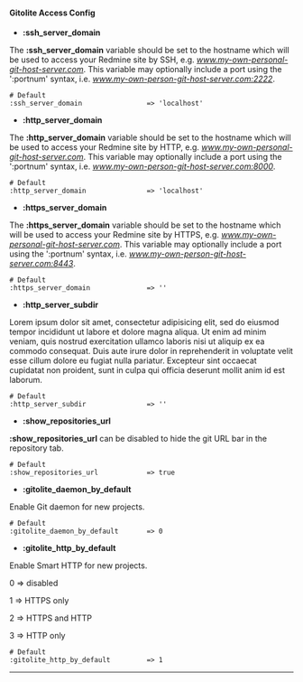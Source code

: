 #### Gitolite Access Config

* **:ssh_server_domain**

The **:ssh_server_domain** variable should be set to the hostname which will be used to access your Redmine site by SSH, e.g. *www.my-own-personal-git-host-server.com*. This variable may optionally include a port using the ':portnum' syntax, i.e. *www.my-own-person-git-host-server.com:2222*.

    # Default
    :ssh_server_domain                => 'localhost'

* **:http_server_domain**

The **:http_server_domain** variable should be set to the hostname which will be used to access your Redmine site by HTTP, e.g. *www.my-own-personal-git-host-server.com*. This variable may optionally include a port using the ':portnum' syntax, i.e. *www.my-own-person-git-host-server.com:8000*.

    # Default
    :http_server_domain               => 'localhost'

* **:https_server_domain**

The **:https_server_domain** variable should be set to the hostname which will be used to access your Redmine site by HTTPS, e.g. *www.my-own-personal-git-host-server.com*. This variable may optionally include a port using the ':portnum' syntax, i.e. *www.my-own-person-git-host-server.com:8443*.

    # Default
    :https_server_domain              => ''

* **:http_server_subdir**

Lorem ipsum dolor sit amet, consectetur adipisicing elit, sed do eiusmod tempor incididunt ut labore et dolore magna aliqua. Ut enim ad minim veniam, quis nostrud exercitation ullamco laboris nisi ut aliquip ex ea commodo consequat. Duis aute irure dolor in reprehenderit in voluptate velit esse cillum dolore eu fugiat nulla pariatur. Excepteur sint occaecat cupidatat non proident, sunt in culpa qui officia deserunt mollit anim id est laborum.

    # Default
    :http_server_subdir               => ''

* **:show_repositories_url**

**:show_repositories_url** can be disabled to hide the git URL bar in the repository tab.

    # Default
    :show_repositories_url            => true

* **:gitolite_daemon_by_default**

Enable Git daemon for new projects.

    # Default
    :gitolite_daemon_by_default       => 0

* **:gitolite_http_by_default**

Enable Smart HTTP for new projects.

0 => disabled

1 => HTTPS only

2 => HTTPS and HTTP

3 => HTTP only

    # Default
    :gitolite_http_by_default         => 1

***

